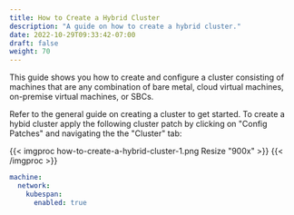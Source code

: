 ```yaml
---
title: How to Create a Hybrid Cluster
description: "A guide on how to create a hybrid cluster."
date: 2022-10-29T09:33:42-07:00
draft: false
weight: 70
---
```


This guide shows you how to create and configure a cluster consisting of machines that are any combination of bare metal, cloud virtual machines, on-premise virtual machines, or SBCs.

Refer to the general guide on creating a cluster to get started.
To create a hybid cluster apply the following cluster patch by clicking on "Config Patches" and navigating the the "Cluster" tab:


{{< imgproc how-to-create-a-hybrid-cluster-1.png Resize "900x" >}}
{{< /imgproc >}}

```yaml
machine:
  network:
    kubespan:
      enabled: true
```
